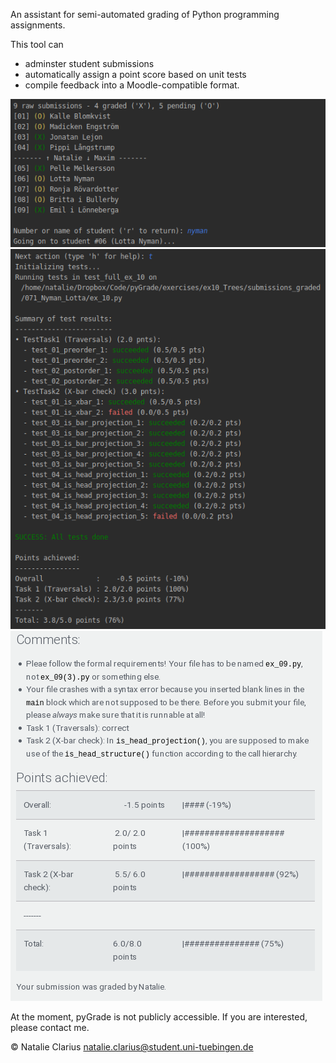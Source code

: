 An assistant for semi-automated grading of Python programming assignments.  

This tool can
  - adminster student submissions  
  - automatically assign a point score based on unit tests  
  - compile feedback into a Moodle-compatible format.
  
 ![pyGrade -- submission overview](doc/img/pyGrade_1.png)
 ![pyGrade -- test results](doc/img/pyGrade_2.png)
  ![pyGrade -- feedback](doc/img/pyGrade_3.png)

At the moment, pyGrade is not publicly accessible. If you are interested, please contact me.

© Natalie Clarius <natalie.clarius@student.uni-tuebingen.de>  
